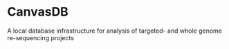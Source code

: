 CanvasDB
========

A local database infrastructure for analysis of targeted- and whole genome re-sequencing projects
